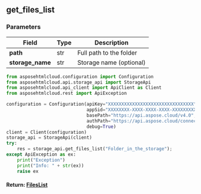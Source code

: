 ## get_files_list

### Parameters
| Field             | Type | Description              |
|-------------------|------|--------------------------|
| **path**          | str  | Full path to the folder  |
| **storage_name**  | str  | Storage name (optional)  |



```python
from asposehtmlcloud.configuration import Configuration
from asposehtmlcloud.api.storage_api import StorageApi
from asposehtmlcloud.api_client import ApiClient as Client
from asposehtmlcloud.rest import ApiException

configuration = Configuration(apiKey="XXXXXXXXXXXXXXXXXXXXXXXXXXXXXXXX",
                              appSid="XXXXXXXX-XXXX-XXXX-XXXX-XXXXXXXXXXXX",
                              basePath="https://api.aspose.cloud/v4.0",
                              authPath="https://api.aspose.cloud/connect/token",
                              debug=True)
client = Client(configuration)
storage_api = StorageApi(client)
try:
    res = storage_api.get_files_list("Folder_in_the_storage");
except ApiException as ex:
    print("Exception")
    print("Info: " + str(ex))
    raise ex
```
#### Return: [FilesList](FilesList.md)